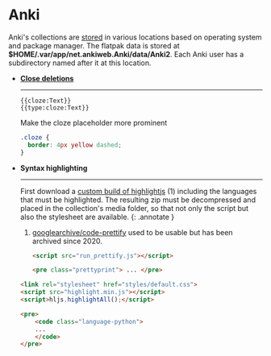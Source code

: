 # Anki

Anki's collections are [stored](https://docs.ankiweb.net/files.html) in various locations based on operating system and package manager.
The flatpak data is stored at **$HOME/.var/app/net.ankiweb.Anki/data/Anki2**.
Each Anki user has a subdirectory named after it at this location.

<div class="grid cards" markdown>

-   [**Close deletions**](https://docs.ankiweb.net/templates/fields.html#checking-your-answer)

    ---

    ``` title="Front and Back Templates"
    {{cloze:Text}}
    {{type:cloze:Text}}
    ```

    Make the cloze placeholder more prominent

    ```css
    .cloze {
      border: 4px yellow dashed;
    }
    ```

-   **Syntax highlighting**

    ---

    First download a [custom build of highlightjs](https://highlightjs.org/download) (1) including the languages that must be highlighted.
    The resulting zip must be decompressed and placed in the collection's media folder, so that not only the script but also the stylesheet are available.
    {: .annotate }

    1.  [googlearchive/code-prettify](https://github.com/googlearchive/code-prettify) used to be usable but has been archived since 2020.

        ```html title="Template"
        <script src="run_prettify.js"></script>
        ```

        ```html title="Card"
        <pre class="prettyprint"> ... </pre>
        ```


    ```html title="Template"
    <link rel="stylesheet" href="styles/default.css">
    <script src="highlight.min.js"></script>
    <script>hljs.highlightAll();</script>
    ```

    ```html title="Card"
    <pre>
        <code class="language-python">
        ...
        </code>
    </pre>
    ```

</div>

